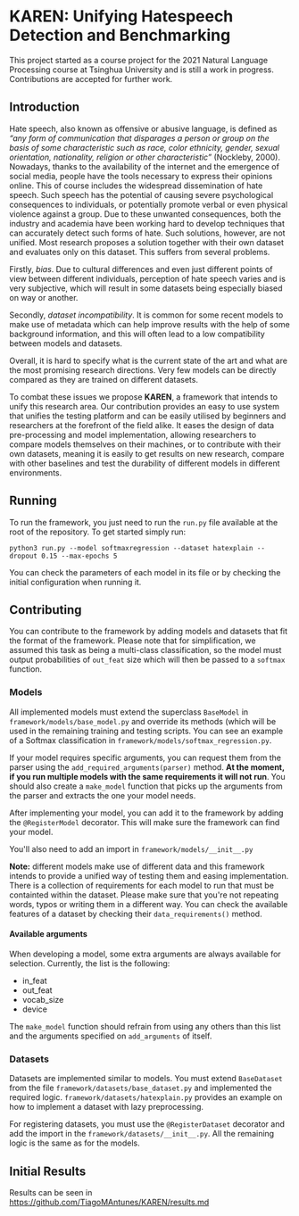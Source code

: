 # KAREN: Unifying Hatespeech Detection and Benchmarking

This project started as a course project for the 2021 Natural Language Processing course at Tsinghua University and is still a work in progress. Contributions are accepted for further work.

## Introduction

Hate speech, also known as offensive or abusive language, is defined as *“any form of communication that disparages a person or group on the basis of some characteristic such as race, color ethnicity, gender, sexual orientation, nationality, religion or other characteristic”* (Nockleby, 2000). Nowadays, thanks to the availability of the internet and the emergence of social media, people have the tools necessary to express their opinions online. This of course includes the widespread dissemination of hate speech. Such speech has the potential of causing severe psychological consequences to individuals, or potentially promote verbal or even physical violence against a group. Due to these unwanted consequences, both the industry and academia have been working hard to develop techniques that can accurately detect such forms of hate. Such solutions, however, are not unified. Most research proposes a solution together with their own dataset and evaluates only on this dataset. This suffers from several problems.

Firstly, *bias*. Due to cultural differences and even just different points of view between different individuals, perception of hate speech varies and is very subjective, which will result in some datasets being especially biased on way or another.

Secondly, *dataset incompatibility*. It is common for some recent models to make use of metadata which can help improve results with the help of some background information, and this will often lead to a low compatibility between models and datasets.

Overall, it is hard to specify what is the current state of the art and what are the most promising research directions. Very few models can be directly compared as they are trained on different datasets.

To combat these issues we propose **KAREN**, a framework that intends to unify this research area. Our contribution provides an easy to use system that unifies the testing platform and can be easily utilised by beginners and researchers at the forefront of the field alike. It eases the design of data pre-processing and model implementation, allowing researchers to compare models themselves on their machines, or to contribute with their own datasets, meaning it is easily to get results on new research, compare with other baselines and test the durability of different models in different environments.

## Running

To run the framework, you just need to run the `run.py` file available at the root of the repository. To get started simply run:

```
python3 run.py --model softmaxregression --dataset hatexplain --dropout 0.15 --max-epochs 5
```

You can check the parameters of each model in its file or by checking the initial configuration when running it.

## Contributing

You can contribute to the framework by adding models and datasets that fit the format of the framework.
Please note that for simplification, we assumed this task as being a multi-class classification, so the model must output probabilities of `out_feat` size which will then be passed to a `softmax` function.

### Models

All implemented models must extend the superclass `BaseModel` in `framework/models/base_model.py` and override its methods (which will be used in the remaining training and testing scripts. You can see an example of a Softmax classification in `framework/models/softmax_regression.py`.

If your model requires specific arguments, you can request them from the parser using the `add_required_arguments(parser)` method. **At the moment, if you run multiple models with the same requirements it will not run**. You should also create a `make_model` function that picks up the arguments from the parser and extracts the one your model needs.

After implementing your model, you can add it to the framework by adding the `@RegisterModel` decorator. This will make sure the framework can find your model.

You'll also need to add an import in `framework/models/__init__.py`

**Note:** different models make use of different data and this framework intends to provide a unified way of testing them and easing implementation. There is a collection of requirements for each model to run that must be containted within the dataset. Please make sure that you're not repeating words, typos or writing them in a different way. You can check the available features of a dataset by checking their `data_requirements()` method.

#### Available arguments

When developing a model, some extra arguments are always available for selection. Currently, the list is the following:

- in_feat
- out_feat
- vocab_size
- device

The `make_model` function should refrain from using any others than this list and the arguments specified on `add_arguments` of itself.

### Datasets

Datasets are implemented similar to models. You must extend `BaseDataset` from the file `framework/datasets/base_dataset.py` and implemented the required logic. `framework/datasets/hatexplain.py` provides an example on how to implement a dataset with lazy preprocessing.

For registering datasets, you must use the `@RegisterDataset` decorator and add the import in the `framework/datasets/__init__.py`. All the remaining logic is the same as for the models.


## Initial Results
Results can be seen in https://github.com/TiagoMAntunes/KAREN/results.md
